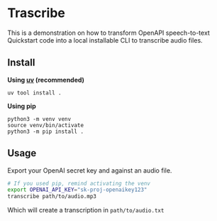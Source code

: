 # Trascribe

This is a demonstration on how to transform OpenAPI speech-to-text Quickstart code into a local installable CLI to transcribe audio files.

## Install

**Using [uv](https://docs.astral.sh/uv/) (recommended)**
```
uv tool install .
```

**Using pip**
```
python3 -m venv venv
source venv/bin/activate
python3 -m pip install .
```

## Usage

Export your OpenAI secret key and against an audio file.

```bash
# If you used pip, remind activating the venv
export OPENAI_API_KEY="sk-proj-openaikey123"
transcribe path/to/audio.mp3
```

Which will create a transcription in `path/to/audio.txt`
